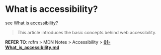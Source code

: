 # What is accessibility?

see [What is accessibility?](https://developer.mozilla.org/en-US/docs/Learn/Common_questions/What_is_accessibility)

> This article introduces the basic concepts behind web accessibility.

**REFER TO**: rdfm > MDN Notes > Accessibility > **[01-What_is_accessibility.md]()**